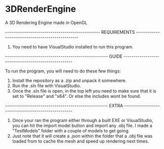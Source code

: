 # 3DRenderEngine
A 3D Rendering Engine made in OpenGL

------------------------------------------------ REQUIREMENTS -------------------------------------------------
1. You need to have VisualStudio installed to run this program.

---------------------------------------------------- GUIDE ----------------------------------------------------

To run the program, you will need to do these few things:
1. Install the repository as a .zip and unpack it somewhere.
2. Run the .sln file with VisualStudio.
3. Once the .sln file is open, in the top left you need to make sure that it is set to "Release" and "x64". Or else the includes wont be found.

---------------------------------------------------- EXTRA ----------------------------------------------------

1. Once your ran the program either through a built EXE or VisualStudio, you can hit the import model button and import any .obj file. I made a "TestModels" folder with a couple of models to get going.
2. Just note that it will create a .json within the folder that a .obj file was loaded from to cache the mesh and speed up rendering next times.

